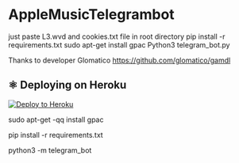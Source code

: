 # AppleMusicTelegrambot
just paste L3.wvd and cookies.txt file in root directory
pip install -r requirements.txt
sudo apt-get install gpac
Python3 telegram_bot.py

Thanks to developer Glomatico
https://github.com/glomatico/gamdl

## ⚛️ Deploying on Heroku

<p><a href="https://dashboard.heroku.com/new?button-url=https%3A%2F%2Fgithub.com%2F&template=https://github.com/revantkumargupta/AppleMusicTelegrambot"> <img src="https://img.shields.io/badge/Deploy%20To%20Heroku-blueviolet?style=for-the-badge&logo=heroku" alt="Deploy to Heroku" /></a></p>


sudo apt-get -qq install gpac

pip install -r requirements.txt


python3 -m telegram_bot
